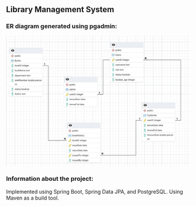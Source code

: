 [//]: # (add the image below)
## Library Management System

### ER diagram generated using pgadmin:
<img src="Library_management_ER.jpeg">

### Information about the project:
Implemented using Spring Boot, Spring Data JPA, and PostgreSQL.
Using Maven as a build tool.